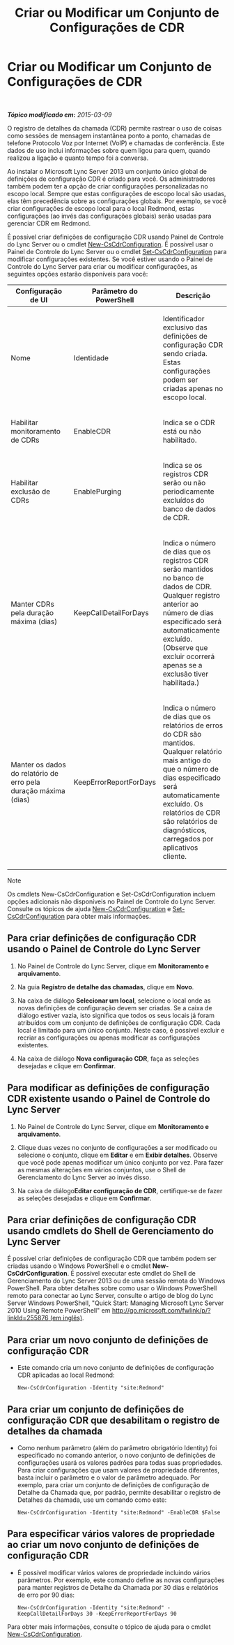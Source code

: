 ﻿---
title: Criar ou Modificar um Conjunto de Configurações de CDR
TOCTitle: Criar ou Modificar um Conjunto de Configurações de CDR
ms:assetid: c830be5a-2a82-468d-9c46-d3fec0f79fd0
ms:mtpsurl: https://technet.microsoft.com/pt-br/library/JJ721878(v=OCS.15)
ms:contentKeyID: 49886405
ms.date: 05/19/2016
mtps_version: v=OCS.15
ms.translationtype: HT
---

# Criar ou Modificar um Conjunto de Configurações de CDR

 

_**Tópico modificado em:** 2015-03-09_

O registro de detalhes da chamada (CDR) permite rastrear o uso de coisas como sessões de mensagem instantânea ponto a ponto, chamadas de telefone Protocolo Voz por Internet (VoIP) e chamadas de conferência. Este dados de uso inclui informações sobre quem ligou para quem, quando realizou a ligação e quanto tempo foi a conversa.

Ao instalar o Microsoft Lync Server 2013 um conjunto único global de definições de configuração CDR é criado para você. Os administradores também podem ter a opção de criar configurações personalizadas no escopo local. Sempre que estas configurações de escopo local são usadas, elas têm precedência sobre as configurações globais. Por exemplo, se você criar configurações de escopo local para o local Redmond, estas configurações (ao invés das configurações globais) serão usadas para gerenciar CDR em Redmond.

É possível criar definições de configuração CDR usando Painel de Controle do Lync Server ou o cmdlet [New-CsCdrConfiguration](https://docs.microsoft.com/en-us/powershell/module/skype/New-CsCdrConfiguration). É possível usar o Painel de Controle do Lync Server ou o cmdlet [Set-CsCdrConfiguration](https://docs.microsoft.com/en-us/powershell/module/skype/Set-CsCdrConfiguration) para modificar configurações existentes. Se você estiver usando o Painel de Controle do Lync Server para criar ou modificar configurações, as seguintes opções estarão disponíveis para você:


<table>
<colgroup>
<col style="width: 33%" />
<col style="width: 33%" />
<col style="width: 33%" />
</colgroup>
<thead>
<tr class="header">
<th>Configuração de UI</th>
<th>Parâmetro do PowerShell</th>
<th>Descrição</th>
</tr>
</thead>
<tbody>
<tr class="odd">
<td><p>Nome</p></td>
<td><p>Identidade</p></td>
<td><p>Identificador exclusivo das definições de configuração CDR sendo criada. Estas configurações podem ser criadas apenas no escopo local.</p></td>
</tr>
<tr class="even">
<td><p>Habilitar monitoramento de CDRs</p></td>
<td><p>EnableCDR</p></td>
<td><p>Indica se o CDR está ou não habilitado.</p></td>
</tr>
<tr class="odd">
<td><p>Habilitar exclusão de CDRs</p></td>
<td><p>EnablePurging</p></td>
<td><p>Indica se os registros CDR serão ou não periodicamente excluídos do banco de dados de CDR.</p></td>
</tr>
<tr class="even">
<td><p>Manter CDRs pela duração máxima (dias)</p></td>
<td><p>KeepCallDetailForDays</p></td>
<td><p>Indica o número de dias que os registros CDR serão mantidos no banco de dados de CDR. Qualquer registro anterior ao número de dias especificado será automaticamente excluído. (Observe que excluir ocorrerá apenas se a exclusão tiver habilitada.)</p></td>
</tr>
<tr class="odd">
<td><p>Manter os dados do relatório de erro pela duração máxima (dias)</p></td>
<td><p>KeepErrorReportForDays</p></td>
<td><p>Indica o número de dias que os relatórios de erros do CDR são mantidos. Qualquer relatório mais antigo do que o número de dias especificado será automaticamente excluído. Os relatórios de CDR são relatórios de diagnósticos, carregados por aplicativos cliente.</p></td>
</tr>
</tbody>
</table>


> [!NOTE]  
> Os cmdlets New-CsCdrConfiguration e Set-CsCdrConfiguration incluem opções adicionais não disponíveis no Painel de Controle do Lync Server. Consulte os tópicos de ajuda <a href="https://docs.microsoft.com/en-us/powershell/module/skype/New-CsCdrConfiguration">New-CsCdrConfiguration</a> e <a href="https://docs.microsoft.com/en-us/powershell/module/skype/Set-CsCdrConfiguration">Set-CsCdrConfiguration</a> para obter mais informações.

## Para criar definições de configuração CDR usando o Painel de Controle do Lync Server

1.  No Painel de Controle do Lync Server, clique em **Monitoramento e arquivamento**.

2.  Na guia **Registro de detalhe das chamadas**, clique em **Novo**.

3.  Na caixa de diálogo **Selecionar um local**, selecione o local onde as novas definições de configuração devem ser criadas. Se a caixa de diálogo estiver vazia, isto significa que todos os seus locais já foram atribuídos com um conjunto de definições de configuração CDR. Cada local é limitado para um único conjunto. Neste caso, é possível excluir e recriar as configurações ou apenas modificar as configurações existentes.

4.  Na caixa de diálogo **Nova configuração CDR**, faça as seleções desejadas e clique em **Confirmar**.

## Para modificar as definições de configuração CDR existente usando o Painel de Controle do Lync Server

1.  No Painel de Controle do Lync Server, clique em **Monitoramento e arquivamento**.

2.  Clique duas vezes no conjunto de configurações a ser modificado ou selecione o conjunto, clique em **Editar** e em **Exibir detalhes**. Observe que você pode apenas modificar um único conjunto por vez. Para fazer as mesmas alterações em vários conjuntos, use o Shell de Gerenciamento do Lync Server ao invés disso.

3.  Na caixa de diálogo**Editar configuração de CDR**, certifique-se de fazer as seleções desejadas e clique em **Confirmar**.

## Para criar definições de configuração CDR usando cmdlets do Shell de Gerenciamento do Lync Server

É possível criar definições de configuração CDR que também podem ser criadas usando o Windows PowerShell e o cmdlet **New-CsCdrConfiguration**. É possível executar este cmdlet do Shell de Gerenciamento do Lync Server 2013 ou de uma sessão remota do Windows PowerShell. Para obter detalhes sobre como usar o Windows PowerShell remoto para conectar ao Lync Server, consulte o artigo de blog do Lync Server Windows PowerShell, "Quick Start: Managing Microsoft Lync Server 2010 Using Remote PowerShell" em [http://go.microsoft.com/fwlink/p/?linkId=255876 (em inglês)](http://go.microsoft.com/fwlink/p/?linkid=255876).

## Para criar um novo conjunto de definições de configuração CDR

  - Este comando cria um novo conjunto de definições de configuração CDR aplicadas ao local Redmond:
    
        New-CsCdrConfiguration -Identity "site:Redmond"

## Para criar um conjunto de definições de configuração CDR que desabilitam o registro de detalhes da chamada

  - Como nenhum parâmetro (além do parâmetro obrigatório Identity) foi especificado no comando anterior, o novo conjunto de definições de configurações usará os valores padrões para todas suas propriedades. Para criar configurações que usam valores de propriedade diferentes, basta incluir o parâmetro e o valor de parâmetro adequado. Por exemplo, para criar um conjunto de definições de configuração de Detalhe da Chamada que, por padrão, permite desabilitar o registro de Detalhes da chamada, use um comando como este:
    
        New-CsCdrConfiguration -Identity "site:Redmond" -EnableCDR $False

## Para especificar vários valores de propriedade ao criar um novo conjunto de definições de configuração CDR

  - É possível modificar vários valores de propriedade incluindo vários parâmetros. Por exemplo, este comando define as novas configurações para manter registros de Detalhe da Chamada por 30 dias e relatórios de erro por 90 dias:
    
        New-CsCdrConfiguration -Identity "site:Redmond" -KeepCallDetailForDays 30 -KeepErrorReportForDays 90

Para obter mais informações, consulte o tópico de ajuda para o cmdlet [New-CsCdrConfiguration](https://docs.microsoft.com/en-us/powershell/module/skype/New-CsCdrConfiguration).

